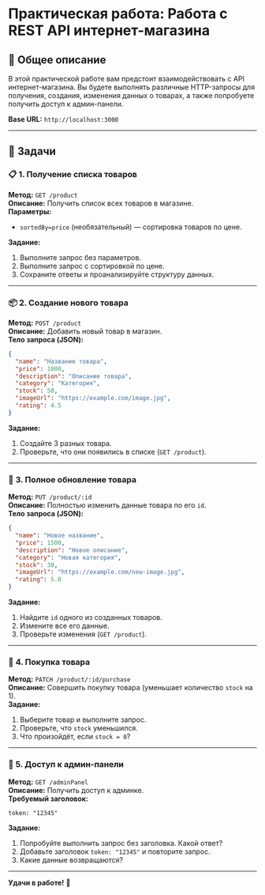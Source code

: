 # Практическая работа: Работа с REST API интернет-магазина

## 🔹 Общее описание

В этой практической работе вам предстоит взаимодействовать с API интернет-магазина. Вы будете выполнять различные HTTP-запросы для получения, создания, изменения данных о товарах, а также попробуете получить доступ к админ-панели.

**Base URL:** `http://localhost:3000`

---

## 🔹 Задачи

### 📋 **1. Получение списка товаров**

**Метод:** `GET /product`  
**Описание:** Получить список всех товаров в магазине.  
**Параметры:**

- `sortedBy=price` (необязательный) — сортировка товаров по цене.

**Задание:**

1. Выполните запрос без параметров.
2. Выполните запрос с сортировкой по цене.
3. Сохраните ответы и проанализируйте структуру данных.

---

### 📦 **2. Создание нового товара**

**Метод:** `POST /product`  
**Описание:** Добавить новый товар в магазин.  
**Тело запроса (JSON):**

```json
{
  "name": "Название товара",
  "price": 1000,
  "description": "Описание товара",
  "category": "Категория",
  "stock": 50,
  "imageUrl": "https://example.com/image.jpg",
  "rating": 4.5
}
```

**Задание:**

1. Создайте 3 разных товара.
2. Проверьте, что они появились в списке (`GET /product`).

---

### 🔄 **3. Полное обновление товара**

**Метод:** `PUT /product/:id`  
**Описание:** Полностью изменить данные товара по его `id`.  
**Тело запроса (JSON):**

```json
{
  "name": "Новое название",
  "price": 1500,
  "description": "Новое описание",
  "category": "Новая категория",
  "stock": 30,
  "imageUrl": "https://example.com/new-image.jpg",
  "rating": 5.0
}
```

**Задание:**

1. Найдите `id` одного из созданных товаров.
2. Измените все его данные.
3. Проверьте изменения (`GET /product`).

---

### 🛒 **4. Покупка товара**

**Метод:** `PATCH /product/:id/purchase`  
**Описание:** Совершить покупку товара (уменьшает количество `stock` на 1).  
**Задание:**

1. Выберите товар и выполните запрос.
2. Проверьте, что `stock` уменьшился.
3. Что произойдёт, если `stock = 0`?

---

### 🔐 **5. Доступ к админ-панели**

**Метод:** `GET /adminPanel`  
**Описание:** Получить доступ к админке.  
**Требуемый заголовок:**

```
token: "12345"
```

**Задание:**

1. Попробуйте выполнить запрос без заголовка. Какой ответ?
2. Добавьте заголовок `token: "12345"` и повторите запрос.
3. Какие данные возвращаются?

---

**Удачи в работе!** 🚀
